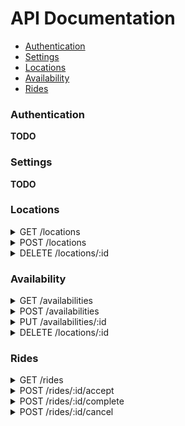 # API Documentation

- [Authentication](#authentication)
- [Settings](#settings)
- [Locations](#locations)
- [Availability](#availability)
- [Rides](#rides)

### Authentication

**TODO**

### Settings

**TODO**

### Locations

<details>
<summary>GET /locations</summary>
**Description:**

Return all locations saved by the user.

**Response Example:**
```json
[
  {
    "id": 1,
    "street_address": "123 Pine St.",
    "city": "Durham",
    "state": "NC",
    "zip": "27609"
  },
  {
    "id": 2,
    "street_address": "123 Oak St.",
    "city": "Durham",
    "state": "NC",
    "zip": "27609"
  },
]
```
</details>


<details>
<summary>POST /locations</summary>

**Description:**

Save a location for future use.

**Request Body:**

```json
{
  "street_address": "123 Oak St.",
  "city": "Durham",
  "state": "NC",
  "zip": "27609"
}
```

**Response:**
```json
{
  "id": 3,
  "street_address": "123 Oak St.",
  "city": "Durham",
  "state": "NC",
  "zip": "27609"
}
```

</details>


<details>
<summary>DELETE /locations/:id</summary>

**Description:**

Deletes an address from the list of saved addresses.

**Response:**

{ success: true }
</details>


### Availability

<details>
<summary>GET /availabilities</summary>
**Description:**

Returns an array with all the scheduled available time slots within the given range.

**Params:**

- `start`: timestamp where range begins
- `end`: timestamp where range ends

**Response Example:**
```json
[
  {
    "id": 1,
    "start": "2019-02-07 18:00",
    "end": "2019-02-07 20:00",
    "recurring": true,
    "location": {
      "street_address": "123 Pine St.",
      "city": "Durham",
      "state": "NC",
      "zip": "27609"
    }
  },
  {
    "id": 2,
    "start": "2019-02-08 18:00",
    "end": "2019-02-08 20:00",
    "recurring": false,
    "location": {
      "street_address": "123 Pine St.",
      "city": "Durham",
      "state": "NC",
      "zip": "27609"
    }
  },
  {
    "id": 1,
    "start": "2019-02-14 18:00",
    "end": "2019-02-14 20:00",
    "recurring": true,
    "location": {
      "street_address": "123 Pine St.",
      "city": "Durham",
      "state": "NC",
      "zip": "27609"
    }
  },
]
```
</details>


<details>
<summary>POST /availabilities</summary>

**Description:**

Save a new availability

**Request Body:**

```json
{
  "start": "2019-02-14 18:00",
  "end": "2019-02-14 20:00",
  "recurring": true,
  "location": {
    "street_address": "123 Pine St.",
    "city": "Durham",
    "state": "NC",
    "zip": "27609"
  }
}
```

**Response:**
```json
{
  "id": 6,
  "start": "2019-02-14 18:00",
  "end": "2019-02-14 20:00",
  "recurring": true,
  "location": {
    "street_address": "123 Pine St.",
    "city": "Durham",
    "state": "NC",
    "zip": "27609"
  }
}
```
</details>

<details>
<summary>PUT /availabilities/:id</summary>

**Description:**

Update an existing availability

**Request Body:**

```json
{
  "id": 6,
  "start": "2019-02-14 18:00",
  "end": "2019-02-14 20:00",
  "recurring": true,
  "location": {
    "street_address": "123 Pine St.",
    "city": "Durham",
    "state": "NC",
    "zip": "27609"
  }
}
```

**Response:**
```json
{
  "id": 6,
  "start": "2019-02-14 18:00",
  "end": "2019-02-14 20:00",
  "recurring": true,
  "location": {
    "street_address": "123 Pine St.",
    "city": "Durham",
    "state": "NC",
    "zip": "27609"
  }
}
```
</details>



<details>
<summary>DELETE /locations/:id</summary>

**Description:**

Removes an availability

**Response:**

{ success: true }

</details>


### Rides

<details>
<summary>GET /rides</summary>
**Description:**

Returns an array with all the rides within a given range

**Params:**

- `start`: ***optional*** timestamp where range begins
- `end`: ***optional*** timestamp where range ends
- `states`: ***optional*** list of states the rides are in

***Possible States:***

- `pending`: request has been made but has not been approved by the organization
- `approved`: request has been approved and drivers alerted about ride
- `scheduled`: request has been matched with a driver and scheduled
- `picking-up`: driver has started driving to pick up rider (discuss)
- `dropping-off`: driver has picked up rider and is driving to final destination (discuss)
- `completed`: driver has dropped of rider at final destination
- `canceled`: driver or rider has canceled the ride


**Response Example:**
`GET /api/v1/rides?start=2019-01-01&end=2019-02-01&states=approved,scheduled`
```json
[
  {
    "id": 1,
    "pickupTime": "2019-02-07 18:00",
    "riderName": "John Smith",
    "riderPhone": "919-123-4567",
    "state": "scheduled",
    "pickupLocation": {
      "street_address": "123 Pine St.",
      "city": "Durham",
      "state": "NC",
      "zip": "27609"
    },
    "dropoffLocation": {
      "street_address": "124 Pine St.",
      "city": "Durham",
      "state": "NC",
      "zip": "27609"
    }
  },
  {
    "id": 2,
    "pickupTime": "2019-02-07 18:00",
    "riderName": "Amy Smith",
    "riderPhone": "919-123-4568",
    "state": "approved",
    "pickupLocation": {
      "street_address": "124 Pine St.",
      "city": "Durham",
      "state": "NC",
      "zip": "27609"
    },
    "dropoffLocation": {
      "street_address": "123 Pine St.",
      "city": "Durham",
      "state": "NC",
      "zip": "27609"
    }
  },
]
```
</details>


<details>
<summary>POST /rides/:id/accept</summary>

**Description:**

Driver accepts the ride

**Request Body:**

```json
{
}
```

**Response:**
```json
{
  "id": 2,
  "pickupTime": "2019-02-07 18:00",
  "riderName": "Amy Smith",
  "riderPhone": "919-123-4568",
  "state": "scheduled",
  "pickupLocation": {
    "street_address": "124 Pine St.",
    "city": "Durham",
    "state": "NC",
    "zip": "27609"
  },
  "dropoffLocation": {
    "street_address": "123 Pine St.",
    "city": "Durham",
    "state": "NC",
    "zip": "27609"
  }
}
```
</details>

<details>
<summary>POST /rides/:id/complete</summary>

**Description:**

Driver complete the ride

**Request Body:**
In the future we might want to get feedback from the driver here.
```json
{
}
```

**Response:**
```json
{
  "id": 2,
  "pickupTime": "2019-02-07 18:00",
  "riderName": "Amy Smith",
  "riderPhone": "919-123-4568",
  "state": "complete",
  "pickupLocation": {
    "street_address": "124 Pine St.",
    "city": "Durham",
    "state": "NC",
    "zip": "27609"
  },
  "dropoffLocation": {
    "street_address": "123 Pine St.",
    "city": "Durham",
    "state": "NC",
    "zip": "27609"
  }
}
```
</details>

<details>
<summary>POST /rides/:id/cancel</summary>

**Description:**

Driver cancels the ride

**Request Body:**
```json
{
  "message": "my car broke down"
}
```

**Response:**
```json
{
  "id": 2,
  "pickupTime": "2019-02-07 18:00",
  "riderName": "Amy Smith",
  "riderPhone": "919-123-4568",
  "state": "cancele",
  "pickupLocation": {
    "street_address": "124 Pine St.",
    "city": "Durham",
    "state": "NC",
    "zip": "27609"
  },
  "dropoffLocation": {
    "street_address": "123 Pine St.",
    "city": "Durham",
    "state": "NC",
    "zip": "27609"
  }
}
```
</details>
